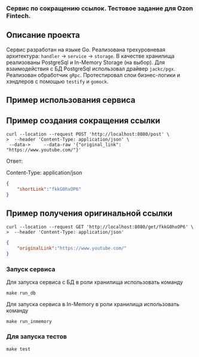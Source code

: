 ### Сервис по сокращению ссылок. Тестовое задание для Ozon Fintech.

## Описание проекта
Сервис разработан на языке Go.
Реализована трехуровневая архитектура: `handler` -> `service` -> `storage`.
В качестве хранилища реализованы PostgreSql и In-Memory Storage (на выбор).
Для взаимодействия с БД PostgreSql использовал драйвер `jackc/pgx`.
Реализован обработчик `gRpc`.
Протестировал слои бизнес-логики и хэндлеров с помощью `testify` и `gomock`.

## Пример использования сервиса

## Пример создания сокращения ссылки
```
curl --location --request POST 'http://localhost:8080/post' \
>  --header 'Content-Type: application/json' \ 
 --data->     --data-raw '{"original_link": "https://www.youtube.com/"}'
 ```

Ответ:

Content-Type: application/json

```json
{
    "shortLink":"fkkG0hxOP6"
}
```

## Пример получения оригинальной ссылки

```
curl --location --request GET 'http://localhost:8080/get/fkkG0hxOP6' \
>  --header 'Content-Type: application/json'
```

```json
{
    "originalLink":"https://www.youtube.com/"
}
```

### Запуск сервиса
Для запуска сервиса с БД в роли хранилища использовать команду 

```
make run_db
```
Для запуска сервиса в In-Memory в роли хранилища использовать команду
```
make run_inmemory
```

### Для запуска тестов 
```
make test
```